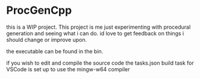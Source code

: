 # ProcGenCpp
 this is a WIP project. 
 This project is me just experimenting with procedural generation and seeing what i can do. id love to get feedback on things i should change or improve upon.

the executable can be found in the bin.

if you wish to edit and compile the source code the tasks.json build task for VSCode is set up to use the mingw-w64 compiler
